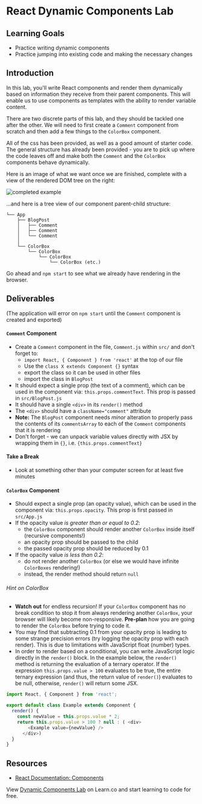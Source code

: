 # React Dynamic Components Lab

## Learning Goals

- Practice writing dynamic components
- Practice jumping into existing code and making the necessary changes

## Introduction

In this lab, you'll write React components and render them dynamically based on
information they receive from their parent components. This will enable us to use
components as templates with the ability to render variable content.

There are two discrete parts of this lab, and they should be tackled one after
the other. We will need to first create a `Comment` component from scratch and
then add a few things to the `ColorBox` component.

All of the css has been provided, as well as a good amount of starter code. The
general structure has already been provided - you are to pick up where the code
leaves off and make both the `Comment` and the `ColorBox` components behave
dynamically.

Here is an image of what we want once we are finished, complete with a view of
the rendered DOM tree on the right:

<img src="https://curriculum-content.s3.amazonaws.com/react/completed-example-dynamic-components-lab.png" alt="completed example" />

...and here is a tree view of our component parent-child structure:

```text
└── App
    ├── BlogPost
    │   ├── Comment
    │   ├── Comment
    │   └── Comment
    │
    └── ColorBox
        └── ColorBox
            └── ColorBox
                └── ColorBox (etc.)
```

Go ahead and `npm start` to see what we already have rendering in the browser.

## Deliverables


(The application will error on `npm start` until the `Comment` component is
created and exported)

#### `Comment` Component

- Create a `Comment` component in the file, `Comment.js` within `src/` and don't forget to:
  - `import React, { Component } from 'react'` at the top of our file
  - Use the `class X extends Component {}` syntax
  - export the class so it can be used in other files
  - import the class in `BlogPost`
- It should expect a single prop (the text of a comment), which can be used in the
  component via: `this.props.commentText`. This prop is passed in
  `src/BlogPost.js`
- It should have a single `<div>` in its `render()` method
- The `<div>` should have a `className="comment"` attribute
- **Note:** The `BlogPost` component needs _minor_ alteration to properly pass
  the contents of its `commentsArray` to each of the `Comment` components that
  it is rendering
- Don't forget - we can unpack variable values directly with JSX by wrapping them
  in `{}`, i.e. `{this.props.commentText}`

#### Take a Break

- Look at something other than your computer screen for at least five minutes

#### `ColorBox` Component

- Should expect a single prop (an opacity value), which can be used in the
  component via: `this.props.opacity`. This prop is first passed in `src/App.js`
- If the opacity value _is greater than or equal to 0.2_:
  - the `ColorBox` component should render another `ColorBox` inside itself 
    (recursive components!)
  - an opacity prop should be passed to the child
  - the passed opacity prop should be reduced by 0.1
- If the opacity value _is less than 0.2_:
  - do not render another `ColorBox` (or else we would have infinite
    `ColorBoxes` rendering!)
  - instead, the render method should return `null`

###### Hint on ColorBox

- **Watch out** for endless recursion! If your `ColorBox` component has no break
  condition to stop it from always rendering another `ColorBox`, your browser will
  likely become non-responsive. **Pre-plan** how you are going to render the
  `ColorBox` before trying to code it.
- You may find that subtracting 0.1 from your opacity prop is leading to some
  strange precision errors (try logging the opacity prop with each render). This
  is due to limitations with JavaScript float (number) types.
- In order to render based on a conditional, you can write JavaScript logic
  directly in the `render()` block. In the example below, the `render()` method is returning
  the evaluation of a ternary operator. If the expression `this.props.value > 100` evaluates to be true, the entire ternary expression (and thus, the return value of `render()`) evaluates to be null, otherwise, `render()` will return some JSX.

```js
import React, { Component } from 'react';

export default class Example extends Component {
  render() {
    const newValue = this.props.value * 2;
    return this.props.value > 100 ? null : ( <div>
        <Example value={newValue} />
      </div>)
  }
}
```

## Resources

- [React Documentation: Components](https://reactjs.org/docs/react-component.html)

<p class='util--hide'>View <a href='https://learn.co/lessons/react-dynamic-components-lab'>Dynamic Components Lab</a> on Learn.co and start learning to code for free.</p>

